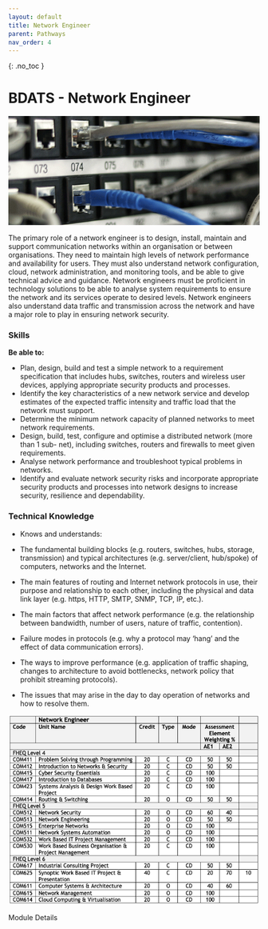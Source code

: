```yaml
---
layout: default
title: Network Engineer
parent: Pathways
nav_order: 4
---
```


{: .no_toc }

#  BDATS - Network Engineer

![Network Engineer](../images/trello_course_structure_images_2020_0009_network.png)


The primary role of a network engineer is to design, install, maintain and support communication networks within an organisation or between organisations. They need to maintain high levels of network performance and availability for users. They must also understand network configuration, cloud, network administration, and monitoring tools, and be able to give technical advice and guidance. Network engineers must be proficient in technology solutions to be able to analyse system requirements to ensure the network and its services operate to desired levels. Network engineers also understand data traffic and transmission across the network and have a major role to play in ensuring network security.

### Skills 

**Be able to:**

* Plan, design, build and test a simple network to a requirement specification that includes hubs, switches, routers and wireless user devices, applying appropriate security products and processes.
* Identify the key characteristics of a new network service and develop estimates of the expected traffic intensity and traffic load that the network must support.
* Determine the minimum network capacity of planned networks to meet network requirements.
* Design, build, test, configure and optimise a distributed network (more than 1 sub- net), including switches, routers and firewalls to meet given requirements.
* Analyse network performance and troubleshoot typical problems in networks.
* Identify and evaluate network security risks and incorporate appropriate security products and processes into network designs to increase security, resilience and dependability.

### Technical Knowledge

* Knows and understands:

* The  fundamental    building   blocks   (e.g.   routers, switches, hubs, storage, transmission) and typical architectures (e.g. server/client, hub/spoke) of computers, networks and the Internet.
* The main  features  of  routing  and  Internet  network protocols in use, their purpose and relationship to each other, including the physical and data link layer  (e.g. https, HTTP, SMTP, SNMP, TCP, IP, etc.).
* The main factors that affect network performance (e.g. the relationship between bandwidth, number of users, nature of traffic, contention).
* Failure modes in protocols (e.g. why a protocol may ‘hang’ and the effect of data communication errors).
* The ways to improve performance (e.g. application of traffic shaping, changes to architecture to avoid bottlenecks, network policy that prohibit streaming protocols).
* The issues that may arise in the day to day operation of networks and how to resolve them.

![](../info/DATS_NET_ENG-1.png)

Module Details